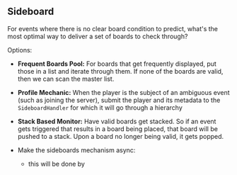 ## Sideboard
For events where there is no clear board condition to predict, what's the most optimal way to deliver a set of boards to check through?

Options:
- <b>Frequent Boards Pool:</b> For boards that get frequently displayed, put those in a list and iterate through them. If none
of the boards are valid, then we can scan the master list.
- <b>Profile Mechanic:</b> When the player is the subject of an ambiguous event (such as joining the server), submit the player and its metadata
to the <code>SideboardHandler</code> for which it will go through a hierarchy
- <b>Stack Based Monitor:</b> Have valid boards get stacked. So if an event gets triggered that results in a board being placed, that board will be
pushed to a stack. Upon a board no longer being valid, it gets popped. 


- Make the sideboards mechanism async:
  - this will be done by 